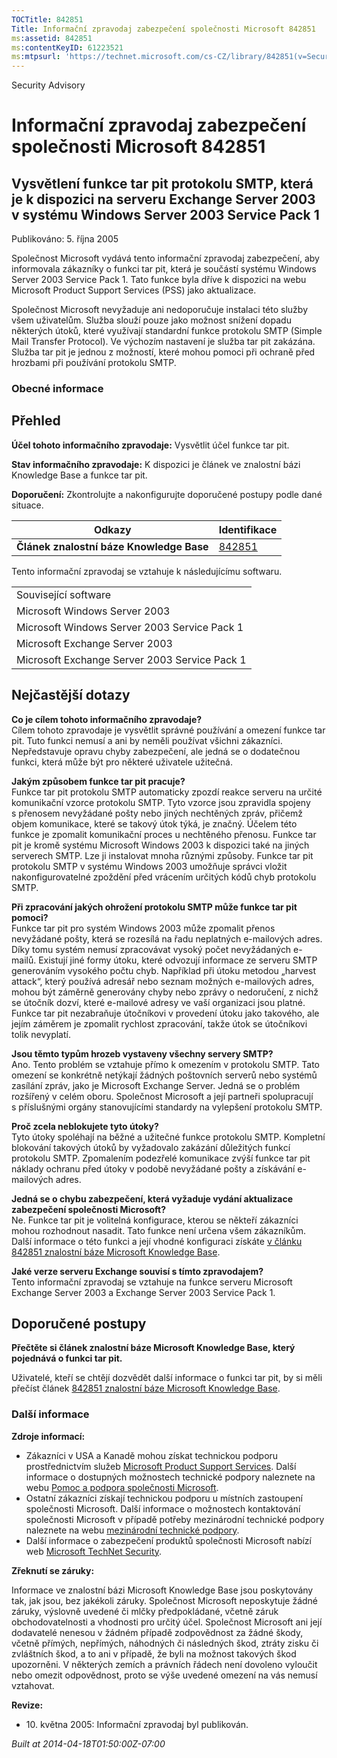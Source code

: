 ```yaml
---
TOCTitle: 842851
Title: Informační zpravodaj zabezpečení společnosti Microsoft 842851
ms:assetid: 842851
ms:contentKeyID: 61223521
ms:mtpsurl: 'https://technet.microsoft.com/cs-CZ/library/842851(v=Security.10)'
---
```


Security Advisory

Informační zpravodaj zabezpečení společnosti Microsoft 842851
=============================================================

Vysvětlení funkce tar pit protokolu SMTP, která je k dispozici na serveru Exchange Server 2003 v systému Windows Server 2003 Service Pack 1
-------------------------------------------------------------------------------------------------------------------------------------------

Publikováno: 5. října 2005

Společnost Microsoft vydává tento informační zpravodaj zabezpečení, aby informovala zákazníky o funkci tar pit, která je součástí systému Windows Server 2003 Service Pack 1. Tato funkce byla dříve k dispozici na webu Microsoft Product Support Services (PSS) jako aktualizace.

Společnost Microsoft nevyžaduje ani nedoporučuje instalaci této služby všem uživatelům. Služba slouží pouze jako možnost snížení dopadu některých útoků, které využívají standardní funkce protokolu SMTP (Simple Mail Transfer Protocol). Ve výchozím nastavení je služba tar pit zakázána. Služba tar pit je jednou z možností, které mohou pomoci při ochraně před hrozbami při používání protokolu SMTP.

### Obecné informace

Přehled
-------

<span></span>
**Účel tohoto informačního zpravodaje:** Vysvětlit účel funkce tar pit.

**Stav informačního zpravodaje:** K dispozici je článek ve znalostní bázi Knowledge Base a funkce tar pit.

**Doporučení:** Zkontrolujte a nakonfigurujte doporučené postupy podle dané situace.

| Odkazy                                   | Identifikace                                        |
|------------------------------------------|-----------------------------------------------------|
| **Článek znalostní báze Knowledge Base** | [842851](http://support.microsoft.com/kb/842851/cs) |

Tento informační zpravodaj se vztahuje k následujícímu softwaru.

|                                               |
|-----------------------------------------------|
| Související software                          |
| Microsoft Windows Server 2003                 |
| Microsoft Windows Server 2003 Service Pack 1  |
| Microsoft Exchange Server 2003                |
| Microsoft Exchange Server 2003 Service Pack 1 |

Nejčastější dotazy
------------------

<span></span>
**Co je cílem tohoto informačního zpravodaje?**  
Cílem tohoto zpravodaje je vysvětlit správné používání a omezení funkce tar pit. Tuto funkci nemusí a ani by neměli používat všichni zákazníci. Nepředstavuje opravu chyby zabezpečení, ale jedná se o dodatečnou funkci, která může být pro některé uživatele užitečná.

**Jakým způsobem funkce tar pit pracuje?**  
Funkce tar pit protokolu SMTP automaticky zpozdí reakce serveru na určité komunikační vzorce protokolu SMTP. Tyto vzorce jsou zpravidla spojeny s přenosem nevyžádané pošty nebo jiných nechtěných zpráv, přičemž objem komunikace, které se takový útok týká, je značný. Účelem této funkce je zpomalit komunikační proces u nechtěného přenosu. Funkce tar pit je kromě systému Microsoft Windows 2003 k dispozici také na jiných serverech SMTP. Lze ji instalovat mnoha různými způsoby. Funkce tar pit protokolu SMTP v systému Windows 2003 umožňuje správci vložit nakonfigurovatelné zpoždění před vrácením určitých kódů chyb protokolu SMTP.

**Při zpracování jakých ohrožení protokolu SMTP může funkce tar pit pomoci?**  
Funkce tar pit pro systém Windows 2003 může zpomalit přenos nevyžádané pošty, která se rozesílá na řadu neplatných e-mailových adres. Díky tomu systém nemusí zpracovávat vysoký počet nevyžádaných e-mailů. Existují jiné formy útoku, které odvozují informace ze serveru SMTP generováním vysokého počtu chyb. Například při útoku metodou „harvest attack“, který používá adresář nebo seznam možných e-mailových adres, mohou být záměrně generovány chyby nebo zprávy o nedoručení, z nichž se útočník dozví, které e-mailové adresy ve vaší organizaci jsou platné. Funkce tar pit nezabraňuje útočníkovi v provedení útoku jako takového, ale jejím záměrem je zpomalit rychlost zpracování, takže útok se útočníkovi tolik nevyplatí.

**Jsou těmto typům hrozeb vystaveny všechny servery SMTP?**  
Ano. Tento problém se vztahuje přímo k omezením v protokolu SMTP. Tato omezení se konkrétně netýkají žádných poštovních serverů nebo systémů zasílání zpráv, jako je Microsoft Exchange Server. Jedná se o problém rozšířený v celém oboru. Společnost Microsoft a její partneři spolupracují s příslušnými orgány stanovujícími standardy na vylepšení protokolu SMTP.

**Proč zcela neblokujete tyto útoky?**  
Tyto útoky spoléhají na běžné a užitečné funkce protokolu SMTP. Kompletní blokování takových útoků by vyžadovalo zakázání důležitých funkcí protokolu SMTP. Zpomalením podezřelé komunikace zvýší funkce tar pit náklady ochranu před útoky v podobě nevyžádané pošty a získávání e-mailových adres.

**Jedná se o chybu zabezpečení, která vyžaduje vydání aktualizace zabezpečení společnosti Microsoft?**  
Ne. Funkce tar pit je volitelná konfigurace, kterou se někteří zákazníci mohou rozhodnout nasadit. Tato funkce není určena všem zákazníkům. Další informace o této funkci a její vhodné konfiguraci získáte [v článku 842851 znalostní báze Microsoft Knowledge Base](http://support.microsoft.com/kb/842851/cs).

**Jaké verze serveru Exchange souvisí s tímto zpravodajem?**  
Tento informační zpravodaj se vztahuje na funkce serveru Microsoft Exchange Server 2003 a Exchange Server 2003 Service Pack 1.

Doporučené postupy
------------------

<span></span>
**Přečtěte si článek znalostní báze Microsoft Knowledge Base, který pojednává o funkci tar pit.**

Uživatelé, kteří se chtějí dozvědět další informace o funkci tar pit, by si měli přečíst článek [842851 znalostní báze Microsoft Knowledge Base](http://support.microsoft.com/kb/842851/cs).

### Další informace

**Zdroje informací:**

-   Zákazníci v USA a Kanadě mohou získat technickou podporu prostřednictvím služeb [Microsoft Product Support Services](http://go.microsoft.com/fwlink/?linkid=21131). Další informace o dostupných možnostech technické podpory naleznete na webu [Pomoc a podpora společnosti Microsoft](http://support.microsoft.com/?ln=cs).
-   Ostatní zákazníci získají technickou podporu u místních zastoupení společnosti Microsoft. Další informace o možnostech kontaktování společnosti Microsoft v případě potřeby mezinárodní technické podpory naleznete na webu [mezinárodní technické podpory](http://go.microsoft.com/fwlink/?linkid=21155).
-   Další informace o zabezpečení produktů společnosti Microsoft nabízí web [Microsoft TechNet Security](http://www.microsoft.com/cze/technet/security/).

**Zřeknutí se záruky:**

Informace ve znalostní bázi Microsoft Knowledge Base jsou poskytovány tak, jak jsou, bez jakékoli záruky. Společnost Microsoft neposkytuje žádné záruky, výslovně uvedené či mlčky předpokládané, včetně záruk obchodovatelnosti a vhodnosti pro určitý účel. Společnost Microsoft ani její dodavatelé nenesou v žádném případě zodpovědnost za žádné škody, včetně přímých, nepřímých, náhodných či následných škod, ztráty zisku či zvláštních škod, a to ani v případě, že byli na možnost takových škod upozorněni. V některých zemích a právních řádech není dovoleno vyloučit nebo omezit odpovědnost, proto se výše uvedené omezení na vás nemusí vztahovat.

**Revize:**

-   10. května 2005: Informační zpravodaj byl publikován.

*Built at 2014-04-18T01:50:00Z-07:00*
